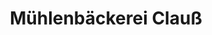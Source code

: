 ---
title: "Mühlenbäckerei Clauß"
url: /muelsen/muehlenbaeckerei-clauss-dresdner-strasse/
shop: Bäckerei
---